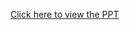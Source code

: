 [Click here to view the PPT](https://drive.google.com/file/d/1lgSzV9ICjbqbNyH40_oK-oa5AxcDl8sh/view)

